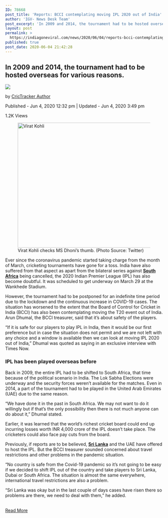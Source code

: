 ```yaml
---
ID: 78668
post_title: 'Reports: BCCI contemplating moving IPL 2020 out of India'
author: 'IGV- News Desk Team'
post_excerpt: 'In 2009 and 2014, the tournament had to be hosted overseas for various reasons. by CricTracker Author Published - Jun 4, 2020 12:32 pm | Updated - Jun 4, 2020 3:49 pm 1.2K Views Virat Kohli checks MS Dhoni’s thumb. (Photo Source: Twitter)Ever since the coronavirus pandemic started taking charge from the month of March,&hellip;'
layout: post
permalink: >
  https://indiagoneviral.com/news/2020/06/04/reports-bcci-contemplating-moving-ipl-2020-out-of-india/78668/india-gone-viral/
published: true
post_date: 2020-06-04 21:42:28
---
```

<div>


<p>
<h2>In 2009 and 2014, the tournament had to be hosted overseas for various reasons.</h2>
</p>
<div>
<p><img src="https://secure.gravatar.com/avatar/878065ffa4a06df83f74e7be3e3953de?s=96&d=mm&r=g"></img></p><p>by <a href="https://www.crictracker.com/author/ctstaff/">
<span> CricTracker </span>
<span> Author</span></a></p>
<p><span>Published</span> - Jun 4, 2020 12:32 pm | <span>Updated</span> - Jun 4, 2020 3:49 pm</p>

<p><span>1.2K</span> Views</p>
</div>

<div>
<figure></figure><figure aria-describedby="caption-attachment-328598" id="attachment_328598"><img alt="Virat Kohli" height="400"  src="https://www.crictracker.com/wp-content/uploads/2019/04/Virat-Kohli.jpg"  width="640"></img><figcaption id="caption-attachment-328598">Virat Kohli checks MS Dhoni’s thumb. (Photo Source: Twitter)</figcaption></figure><p>Ever since the coronavirus pandemic started taking charge from the month of March, cricketing tournaments have gone for a toss. India have also suffered from that aspect as apart from the bilateral series against <a href="https://www.crictracker.com/faf-du-plessis-and-his-wife-imari-raise-funds-to-feed-35000-kids-in-south-africa-suresh-raina-praises-the-noble-cause/" rel="noopener noreferrer" target="_blank"><strong>South Africa</strong></a> being cancelled, the 2020 Indian Premier League (IPL) has also become doubtful. It was scheduled to get underway on March 29 at the Wankhede Stadium.</p>
<p>However, the tournament had to be postponed for an indefinite time period due to the lockdown and the continuous increase in COVID-19 cases. The situation has worsened to the extent that the Board of Control for Cricket in India (BCCI) has also been contemplating moving the T20 event out of India. Arun Dhumal, the BCCI treasurer, said that it’s about safety of the players.</p>
<p>“If it is safe for our players to play IPL in India, then it would be our first preference but in case the situation does not permit and we are not left with any choice and a window is available then we can look at moving IPL 2020 out of India,” Dhumal was quoted as saying in an exclusive interview with Times Now.</p>
<h3><strong>IPL has been played overseas before </strong></h3>
<p>Back in 2009, the entire IPL had to be shifted to South Africa, that time because of the political scenario in India. The Lok Sabha Elections were underway and the security forces weren’t available for the matches. Even in 2014, a part of the tournament had to be played in the United Arab Emirates (UAE) due to the same reason.</p>
<p>“We have done it in the past in South Africa. We may not want to do it willingly but if that’s the only possibility then there is not much anyone can do about it,” Dhumal stated.</p>
<p>Earlier, it was learned that the world’s richest cricket board could end up incurring losses worth INR 4,000 crore of the IPL doesn’t take place. The cricketers could also face pay cuts from the board.</p>
<p>Previously, if reports are to be believed, <a href="https://www.crictracker.com/three-sri-lankan-cricketers-under-icc-investigation-for-match-fixing-sl-sports-minister/" rel="noopener noreferrer" target="_blank"><strong>Sri Lanka</strong></a> and the UAE have offered to host the IPL. But the BCCI treasurer sounded concerned about travel restrictions and other problems in the pandemic situation.</p>
<p>“No country is safe from the Covid-19 pandemic so it’s not going to be easy if we decided to shift IPL out of the country and take players to Sri Lanka, Dubai or South Africa. The situation is almost the same everywhere, international travel restrictions are also a problem.</p>
<p>“Sri Lanka was okay but in the last couple of days cases have risen there so problems are there, we need to deal with them,” he added.</p>



</div>
</div><br/><a href="https://www.crictracker.com/reports-bcci-contemplating-moving-ipl-2020-out-of-india/" class="button purchase" rel="nofollow noopener noreferrer" target="_blank">Read More</a>
